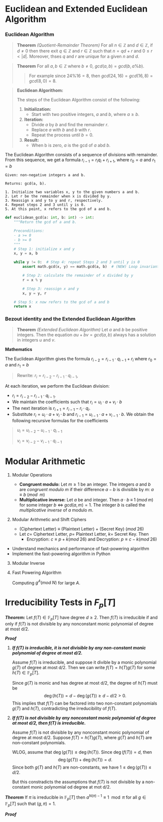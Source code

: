 # Euclidean and Extended Euclidean Algorithm

### Euclidean Algorithm
> **Theorem** *(Quotient-Remainder Theorem)* For all $n \in \mathbb{Z}$ and $d \in \mathbb{Z}$, if $d\ne 0$ then there exit $q \in \mathbb{Z}$ and $r \in \mathbb{Z}$ such that $n = qd + r$ and $0 \le r < |d|.$ Moreover, thses $q$ and $r$ are unique for a given $n$ and $d$.

> **Theorem** For all $a, b \in \mathbb{Z}$ where $b\ne 0$, $gcd(a,b) = gcd(b, a\% b)$.
>
> > For example since $24 \% 16 = 8$, then $gcd(24,16) = gcd(16, 8) = gcd(8,0) = 8.$

> **Euclidean Algorithom:**
>
> The steps of the Euclidean Algorithm consist of the following:
> 1. **Initialization:** 
>       - Start with two positive integers, $a$ and $b$, where $a \ge b$.
> 2. **Iteration:** 
>       - Divide $a$ by $b$ and find the remainder $r$. 
>       - Replace $a$ with $b$ and $b$ with $r$.
>       - Repeat the process until $b = 0$.
> 3. **Result:**
>       - When b is zero, $a$ is the gcd of $a$ abd $b$.

The Euclidean Algorithm consists of a sequence of divisions with remainder. From this sequence, we get a formula $r_{i-1} = r_i q_i + r_{i+1}$, where $r_0 = a$ and $r_1=b$

``` pseudocode
Given: non-negative integers a and b.

Returns: gcd(a, b).

1. Initialize two variables x, y to the given numbers a and b.
2. Let r be the remainder when x is divided by y.
3. Reassign x and y to y and r, respectively.
4. Repeat steps 2 and 3 until y is 0.
5. At this point, x refers to the gcd of a and b.

```

```python
def euclidean_gcd(a: int, b: int) -> int:
    """Return the gcd of a and b.

    Preconditions:
    - a >= 0
    - b >= 0
    """
    # Step 1: initialize x and y
    x, y = a, b

    while y != 0:  # Step 4: repeat Steps 2 and 3 until y is 0
        assert math.gcd(x, y) == math.gcd(a, b)  # (NEW) Loop invariant

        # Step 2: calculate the remainder of x divided by y
        r = x % y

        # Step 3: reassign x and y
        x, y = y, r

    # Step 5: x now refers to the gcd of a and b
    return x
```

### Bezout identity and the Extended Euclidean Algorithm
> **Theorem** *(Extended Euclidean Algorithm)* Let $a$ and $b$ be positive integers. Then the equation $au + bv = gcd(a,b)$ always has a solution in integers $u$ and $v$.

**Mathematics**

The Euclidean Algorithm gives the formula $r_{i-2} = r_{i-1} \cdot q_{i-1} + r_{i}$ where $r_0 = a$ and $r_1=b$

> Rewrite:  $r_i = r_{i-2} - r_{i-1} \cdot q_{i-1}$,

At each iteration, we perform the Euclidean division: 
- $r_i = r_{i-2} - r_{i-1} \cdot q_{i-1}$. 
- We maintain the coefficients such that $r_i = u_i\cdot a + v_i\cdot b$
- The next iteration is $r_{i+1} = r_{i-1} - r_{i} \cdot q_{i}$.
- Substitute $r_i = u_i\cdot a + v_i\cdot b$ and $r_{i-1} = u_{i-1}\cdot a + v_{i-1}\cdot b$. We obtain the following recursive formulas for the coefficients
  
> $u_i = u_{i-2} - u_{i-1} \cdot q_{i-1}$
>
> $v_i = v_{i-2} - v_{i-1} \cdot q_{i-1}$


# Modular Arithmetic
1. Modular Operations
        
   - **Congruent modulo:** Let $m\ge 1$ be an integer. The integers $a$ and $b$ are *congruent modulo* $m$ if their difference $a-b$ is divisible by $m$: $a \equiv b\; (mod\;\; m)$
   - **Multiplicative inverse:** Let $a$ be and integer. Then $a\cdot b\;\equiv\; 1\; (mod \; m)$ for some integer $b$ $\iff$ $gcd(a,m) = 1$. The integer $b$ is called the *multiplicative inverse* of $a$ modulo $m$.
2. Modular Arithmetic and Shift Ciphers
   
   - (Ciphertext Letter) $\equiv$ (Plaintext Letter) $+$ (Secret Key) $(mod \; 26)$
   - Let  $c=$ Ciphertext Letter, $p=$ Plaintext Letter, $k=$ Secret Key. Then 
     - Encryption: $c \equiv p+k (mod \; 26)$ and  Decryption: $p \equiv c-k (mod \; 26)$
  
- Understand mechanics and performance of fast-powering algorithm
- Implement the fast-powering algorithm in Python

3. Modular Inverse
4. Fast Powering Algorithm
   
   Computing $g^A (mod \; N)$ for large $A$.

# Irreducibility Tests in $F_p[T]$
***Theorem:*** Let $f(T) \in \mathbb{F}_p[T]$ have degree $d \ge 2$. Then $f(T)$ is irreducible if and only if $f(T)$ is not divisible by any nonconstant monic polynomial of degree at most d/2. 

***Proof***
1. ***If $f(T)$ is irreducible, it is not divisible by any non-constant monic polynomial of degree at most $d/2$.*** 

    Assume $f(T)$ is irreducible, and suppose it divible by a monic polynomial $g(T)$ of degree at most d/2. Then we can write $f(T) = h(T)g(T)$ for some $h(T) \in \mathbb{F}_p[T]$.

    Since $g(T)$ is monic and has degree at most d/2, the degree of $h(T)$ must be 
    $$\deg(h(T)) = d - \deg(g(T)) \ge d - d/2 > 0.$$
    This implies that $f(T)$ can be factored into two non-constant polynomials $g(T)$ and $h(T)$, contradicting the irreducibility of $f(T)$. 
2. ***If $f(T)$ is not divisible by any nonconstant monic polynomial of degree at most d/2, then $f(T)$ is irreducible.***
    
    Assume $f(T)$ is not divisible by any nonconstant monic polynomial of degree at most d/2. Suppose $f(T) = h(T)g(T)$, where $g(T)$ and $h(T)$ are non-constant polynomials. 

    WLOG, assume that $\deg(g(T)) \le \deg(h(T))$. Since $\deg(f(T)) = d$, then 
    $$\deg(g(T)) + \deg(h(T)) = d.$$
    Since both $g(T)$ and $h(T)$ are non-constants, we have $1 \le \deg(g(T)) \le d/2$. 
    
    But this constradicts the assumptions that $f(T)$ is not divisible by a non-constant monic polynomial od degree at mot d/2.

***Theorem*** If $\pi$ is irreducible in $\mathbb{F}_p[T]$ then $a^{N(\pi)-1} \equiv 1 \mod \pi$ for all $g \in \mathbb{F}_p[T]$ such that $(g,\pi) = 1$.

***Proof***



